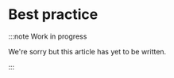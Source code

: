 # Best practice

:::note Work in progress

We're sorry but this article has yet to be written.

:::
